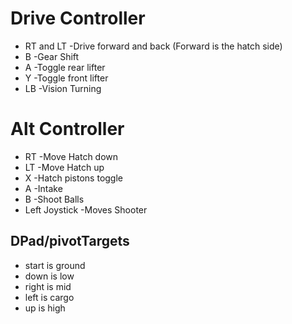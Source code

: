 # Drive Controller
- RT and LT
-Drive forward and back (Forward is the hatch side)
- B
-Gear Shift
- A
-Toggle rear lifter
- Y
-Toggle front lifter
- LB
-Vision Turning

# Alt Controller
- RT
-Move Hatch down
- LT
-Move Hatch up
- X
-Hatch pistons toggle
- A
-Intake
- B
-Shoot Balls
- Left Joystick
-Moves Shooter

## DPad/pivotTargets
- start is ground
- down is low
- right is mid
- left is cargo
- up is high
